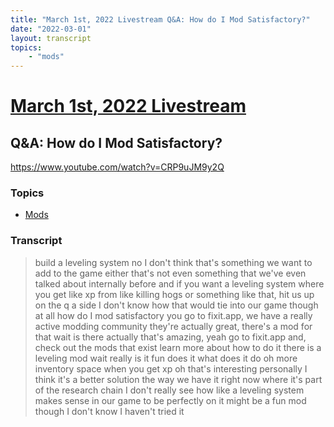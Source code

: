 ```yaml
---
title: "March 1st, 2022 Livestream Q&A: How do I Mod Satisfactory?"
date: "2022-03-01"
layout: transcript
topics:
    - "mods"
---
```

# [March 1st, 2022 Livestream](../2022-03-01.md)
## Q&A: How do I Mod Satisfactory?
https://www.youtube.com/watch?v=CRP9uJM9y2Q

### Topics
* [Mods](../topics/mods.md)

### Transcript

> build a leveling system no I don't think that's something we want to add to the game either that's not even something that we've even talked about internally before and if you want a leveling system where you get like xp from like killing hogs or something like that, hit us up on the q a side I don't know how that would tie into our game though at all how do I mod satisfactory you go to fixit.app, we have a really active modding community they're actually great, there's a mod for that wait is there actually that's amazing, yeah go to fixit.app and, check out the mods that exist learn more about how to do it there is a leveling mod wait really is it fun does it what does it do oh more inventory space when you get xp oh that's interesting personally I think it's a better solution the way we have it right now where it's part of the research chain I don't really see how like a leveling system makes sense in our game to be perfectly on it might be a fun mod though I don't know I haven't tried it
